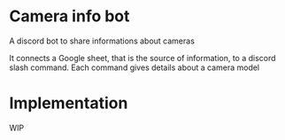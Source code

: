 # Camera info bot
A discord bot to share informations about cameras

It connects a Google sheet, that is the source of information, to a discord slash command.
Each command gives details about a camera model


# Implementation

WIP 
